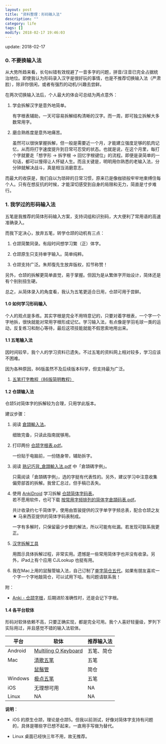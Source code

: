 ```yaml
---
layout: post
title: "资料整理：形码输入法"
description: ""
category: life
tags: []
modify: 2018-02-17 19:46:03
---
```


update: 2018-02-17


### 0. 不要换输入法
从大势所趋来看，长句纠错有效规避了一音多字的问题，拼音/注音已完全占据统治地位。即使我认为形码录入汉字是很好玩的事情，也是不推荐切换输入法（严肃脸），除非你很闲，或者有强烈的动机/兴趣去尝鲜。

在两次切换输入法后，个人最大的体会可总结为两点意外：

1. 学会拆解汉字是意外地简单。

   有字根表辅助，一天可容易拆解结构清晰的汉字。而一周，即可独立拆解大多数常用字。

2. 磨合熟练度是意外地痛苦。

   虽然可以很快掌握拆解，但一般是需要近一个月，才能建立强度足够的肌肉记忆，从而将打字速度提升到日常可忍受的状态。也就是说，在这个月里，每打个字就要走「想字形 -> 拆字根 -> 回忆字根键位」的流程。即便是录简单的一句话，都可以慢得让人怀疑人生。而且关键是，明明用你熟悉的老输入法，分分钟就解决战斗，真是相当消磨意志。

而最大的收获是，我们自以为琐碎的日常习惯，原来已是像枷锁般牢牢地束缚住每个人。只有在想反抗的时候，才能深切感受到自身的局限和无力，简直是寸步难行。


### 1. 我学过的形码输入法
五笔是我推荐的简体形码输入方案，支持词组和识别码，大大便利了常用语的高速准确录入。

而我下定决心，放弃五笔，转学仓颉的动机有三点：

1. 仓颉简繁同录。有段时间想学习繁（正）体字。

2. 仓颉原生只支持单字输入。简单纯粹。

3. 仓颉支持广泛。朱邦復先生放弃版权，扣节称赞！

另外，仓颉的拆解更简单直觉，易于掌握。但因为是从繁体字开始设计，简体还是有个别别扭生硬。

总之，从简体录入的角度看，我认为五笔更适合日用，仓颉可用于尝鲜。

#### 1.0 如何学习形码输入
个人的观点是多练。其实字根是完全不用特意记的，只要对着字根表，一个字一个字地拆，很快就能对常用字根形成记忆。学习输入法，有点像是学羽毛球一类的运动，反复练习和耐心等待，最后这项技能就能不假思索地用出来。


#### 1.1 五笔输入法
因时间较早，我个人的学习资料已遗失。不过五笔的资料网上相对较多，学习应该不困难。

因为各种原因，86版虽然不及后续版本科学，但支持最为广泛。

1. [五笔打字教程（86版简明教程）](http://www.wb86.com/wbwz/86help.htm)


#### 1.2 仓颉输入法
仓颉5对简体字的拆解较为合理，只用学此版本。

建议步骤：

1. 阅读 [倉頡輸入法](https://zh.wikibooks.org/wiki/%E5%80%89%E9%A0%A1%E8%BC%B8%E5%85%A5%E6%B3%95)。

   细致完备，只读此指南就够用。

2. 打印两份 [仓颉字根表.pdf](/assets/input_method/仓颉字根表.pdf)。

   一份贴于电脑前，一份随身带，辅助拆字。

3. 阅读 [熟记巧背_倉頡輸入法.pdf](/assets/input_method/熟记巧背_倉頡輸入法.pdf) 中「倉頡碼字例」。

   只需阅读「倉頡碼字例」，选的字挺有代表性的。另外，建议学习中注意收集偏旁部首的拆解。我曾汇总过，但手稿已丢失。

3. 使用 [AnkiDroid](http://ankisrs.net/) 学习拆解 [仓颉简体字码表](https://ankiweb.net/shared/info/1371977927)。    
   若不愿用软件，也可下载 [按常用字频排列的简体字倉頡码表.pdf](/assets/input_method/字频码表.pdf)。

   共计收录约七千简体字，使用由笪骏提供的汉字单字字频总表，配合仓颉之友★ 马来西亚提供的简体字码表制成。

   一字有多解时，只保留最少步数的解法，所以可能有纰漏。若发现可联系我更正。

4. [汉字拆解工具](http://input.foruto.com/cjdict/Search_1.php)

   用图示具体拆解过程，非常实用。遗憾是一些常用简体字也并没有收录。另外，iPad上有个应用 CJLookup 也挺有用。

5. 我在Mac上用的鼠鬚管输入法，自己订制了[单字简仓五代](https://github.com/facaiy/facai-tools/tree/master/config/squirrel)。如果有朋友喜欢一个字一个字地敲简仓，可以试用下哈。有问题请联系我！

附：

+ [Anki - 仓颉字根](https://ankiweb.net/shared/info/763918503)，后期进阶准确性时，还是会记下字根。


#### 1.4 各平台软体
形码对软体依赖不高，只要正确实现，都是完全可用。我个人喜好轻量级，罗列下实际用过，并且感觉不错的输入法软体。

| 平台 | 软体 | 推荐输入法 |
|------|------|------------|
| Android | [Multiling O Keyboard](https://play.google.com/store/apps/details?id=kl.ime.oh&hl=en) | 五笔、简仓 |
| Mac | [清歌五笔](https://qingg.im/) | 五笔 |
|     | [鼠鬚管](http://rime.im/) | 简仓 |
| Windows | [极点五笔](http://www.freewb.org/) | 五笔 |
| iOS | 无理想可用 | NA |
| Linux | NA | NA |

**说明**：

+ iOS 的原生仓颉，理论是仓颉5。但我以前测试，好像对简体字支持有问题的，具体是哪些字已想不起来，一直用手写做为替代。

+ Linux 桌面已经快三年不用，故无推荐。
